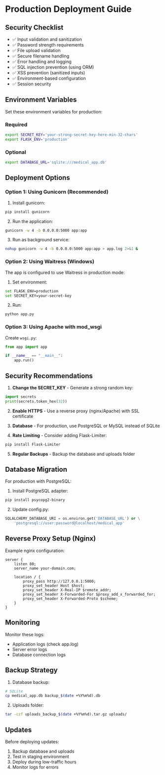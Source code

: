 # Production Deployment Guide

## Security Checklist

- ✅ Input validation and sanitization
- ✅ Password strength requirements
- ✅ File upload validation
- ✅ Secure filename handling
- ✅ Error handling and logging
- ✅ SQL injection prevention (using ORM)
- ✅ XSS prevention (sanitized inputs)
- ✅ Environment-based configuration
- ✅ Session security

## Environment Variables

Set these environment variables for production:

### Required
```bash
export SECRET_KEY='your-strong-secret-key-here-min-32-chars'
export FLASK_ENV='production'
```

### Optional
```bash
export DATABASE_URL='sqlite:///medical_app.db'
```

## Deployment Options

### Option 1: Using Gunicorn (Recommended)

1. Install gunicorn:
```bash
pip install gunicorn
```

2. Run the application:
```bash
gunicorn -w 4 -b 0.0.0.0:5000 app:app
```

3. Run as background service:
```bash
nohup gunicorn -w 4 -b 0.0.0.0:5000 app:app > app.log 2>&1 &
```

### Option 2: Using Waitress (Windows)

The app is configured to use Waitress in production mode:

1. Set environment:
```bash
set FLASK_ENV=production
set SECRET_KEY=your-secret-key
```

2. Run:
```bash
python app.py
```

### Option 3: Using Apache with mod_wsgi

Create `wsgi.py`:
```python
from app import app

if __name__ == "__main__":
    app.run()
```

## Security Recommendations

1. **Change the SECRET_KEY** - Generate a strong random key:
```python
import secrets
print(secrets.token_hex(32))
```

2. **Enable HTTPS** - Use a reverse proxy (nginx/Apache) with SSL certificate

3. **Database** - For production, use PostgreSQL or MySQL instead of SQLite

4. **Rate Limiting** - Consider adding Flask-Limiter:
```bash
pip install Flask-Limiter
```

5. **Regular Backups** - Backup the database and uploads folder

## Database Migration

For production with PostgreSQL:

1. Install PostgreSQL adapter:
```bash
pip install psycopg2-binary
```

2. Update config.py:
```python
SQLALCHEMY_DATABASE_URI = os.environ.get('DATABASE_URL') or \
    'postgresql://user:password@localhost/medical_app'
```

## Reverse Proxy Setup (Nginx)

Example nginx configuration:
```nginx
server {
    listen 80;
    server_name your-domain.com;

    location / {
        proxy_pass http://127.0.0.1:5000;
        proxy_set_header Host $host;
        proxy_set_header X-Real-IP $remote_addr;
        proxy_set_header X-Forwarded-For $proxy_add_x_forwarded_for;
        proxy_set_header X-Forwarded-Proto $scheme;
    }
}
```

## Monitoring

Monitor these logs:
- Application logs (check app.log)
- Server error logs
- Database connection logs

## Backup Strategy

1. Database backup:
```bash
# SQLite
cp medical_app.db backup_$(date +%Y%m%d).db
```

2. Uploads folder:
```bash
tar -czf uploads_backup_$(date +%Y%m%d).tar.gz uploads/
```

## Updates

Before deploying updates:
1. Backup database and uploads
2. Test in staging environment
3. Deploy during low-traffic hours
4. Monitor logs for errors

